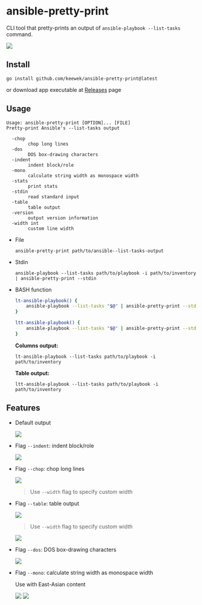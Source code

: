 # ansible-pretty-print

CLI tool that pretty-prints an output of `ansible-playbook --list-tasks` command.

[![](assets/docs/830_table_dos.png)](https://raw.githubusercontent.com/keewek/ansible-pretty-print/main/assets/docs/table_dos.png)

## Install

`go install github.com/keewek/ansible-pretty-print@latest`

or download app executable at [Releases](https://github.com/keewek/ansible-pretty-print/releases) page

## Usage

```
Usage: ansible-pretty-print [OPTION]... [FILE]
Pretty-print Ansible's --list-tasks output

  -chop
        chop long lines
  -dos
        DOS box-drawing characters
  -indent
        indent block/role
  -mono
        calculate string width as monospace width
  -stats
        print stats
  -stdin
        read standard input
  -table
        table output
  -version
        output version information
  -width int
        custom line width
```

- File
    
    `ansible-pretty-print path/to/ansible--list-tasks-output`

- Stdin

    `ansible-playbook --list-tasks path/to/playbook -i path/to/inventory | ansible-pretty-print --stdin`

 - BASH function

    ```bash
    lt-ansible-playbook() {
        ansible-playbook --list-tasks "$@" | ansible-pretty-print --stdin --chop
    }

    ltt-ansible-playbook() {
        ansible-playbook --list-tasks "$@" | ansible-pretty-print --stdin --dos --table
    }
    ```

    **Columns output:**

    `lt-ansible-playbook --list-tasks path/to/playbook -i path/to/inventory`
    
    **Table output:**

    `ltt-ansible-playbook --list-tasks path/to/playbook -i path/to/inventory`

## Features

- Default output

    [![](assets/docs/830_columns.png)](https://raw.githubusercontent.com/keewek/ansible-pretty-print/main/assets/docs/columns.png)

- Flag `--indent`: indent block/role

    [![](assets/docs/830_columns_indent.png)](https://raw.githubusercontent.com/keewek/ansible-pretty-print/main/assets/docs/columns_indent.png)

- Flag `--chop`: chop long lines

    [![](assets/docs/830_columns_chop_120.png)](https://raw.githubusercontent.com/keewek/ansible-pretty-print/main/assets/docs/columns_chop_120.png)

    > Use `--width` flag to specify custom width

- Flag `--table`: table output

    [![](assets/docs/830_table.png)](https://raw.githubusercontent.com/keewek/ansible-pretty-print/main/assets/docs/table.png)

    > Use `--width` flag to specify custom width

    [![](assets/docs/830_table_80.png)](https://raw.githubusercontent.com/keewek/ansible-pretty-print/main/assets/docs/table_80.png)

- Flag `--dos`: DOS box-drawing characters

    [![](assets/docs/830_table_dos.png)](https://raw.githubusercontent.com/keewek/ansible-pretty-print/main/assets/docs/table_dos.png)

- Flag `--mono`: calculate string width as monospace width

    Use with East-Asian content

    [![](assets/docs/830__table_EA.png)](https://raw.githubusercontent.com/keewek/ansible-pretty-print/main/assets/docs/table_EA.png)
    [![](assets/docs/830__table_EA_mono.png)](https://raw.githubusercontent.com/keewek/ansible-pretty-print/main/assets/docs/table_EA_mono.png)
